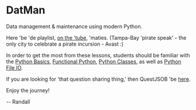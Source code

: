 # DatMan
Data management & maintenance using modern Python.

Here 'be 'de playlist, [on the 'tube](https://www.youtube.com/playlist?list=PLItP5KoawLqniVxFwjPatXjxq9vQLdX26), 'maties. (Tampa-Bay 'pirate speak' - the only city to celebrate a pirate incursion - Avast :)

In order to get the most from these lessons, students should be familiar with the [Python Basics](https://www.udemy.com/course/python-1000/), [Functional Python](https://www.udemy.com/course/python-1100), [Python Classes](https://www.udemy.com/course/python-2000-beyond-the-basics), as well as [Python File IO](https://www.udemy.com/course/python-3000-tactical-file-io).

If you are looking for 'that question sharing thing,' then QuestJSOB 'be [here](https://github.com/Python3-Training/DatMan/tree/master/QuestJSOB).

Enjoy the journey!

-- Randall


